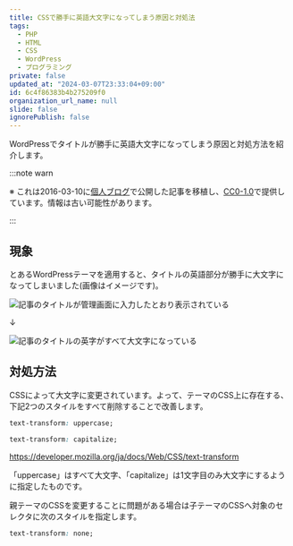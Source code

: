 ```yaml
---
title: CSSで勝手に英語大文字になってしまう原因と対処法
tags:
  - PHP
  - HTML
  - CSS
  - WordPress
  - プログラミング
private: false
updated_at: "2024-03-07T23:33:04+09:00"
id: 6c4f86383b4b275209f0
organization_url_name: null
slide: false
ignorePublish: false
---
```


WordPressでタイトルが勝手に英語大文字になってしまう原因と対処方法を紹介します。

:::note warn

※ これは2016-03-10に[個人ブログ](https://bicstone.me)で公開した記事を移植し、[CC0-1.0](https://creativecommons.org/publicdomain/zero/1.0/deed.ja)で提供しています。情報は古い可能性があります。

:::

## 現象

とあるWordPressテーマを適用すると、タイトルの英語部分が勝手に大文字になってしまいました(画像はイメージです)。

![記事のタイトルが管理画面に入力したとおり表示されている](https://qiita-image-store.s3.ap-northeast-1.amazonaws.com/0/684999/f1e40f31-31cb-98c3-587b-0969a7d418b7.png)

↓

![記事のタイトルの英字がすべて大文字になっている](https://qiita-image-store.s3.ap-northeast-1.amazonaws.com/0/684999/f48caebb-2187-a0e7-eb40-1025ccc0d6f4.png)

## 対処方法

CSSによって大文字に変更されています。よって、テーマのCSS上に存在する、下記2つのスタイルをすべて削除することで改善します。

```css
text-transform: uppercase;
```

```css
text-transform: capitalize;
```

https://developer.mozilla.org/ja/docs/Web/CSS/text-transform

「uppercase」はすべて大文字、「capitalize」は1文字目のみ大文字にするように指定したものです。

親テーマのCSSを変更することに問題がある場合は子テーマのCSSへ対象のセレクタに次のスタイルを指定します。

```css
text-transform: none;
```
